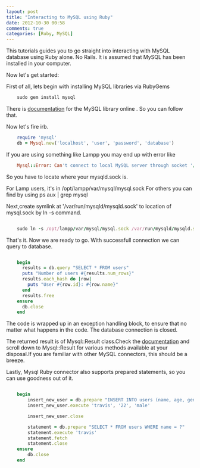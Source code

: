 ```yaml
---
layout: post
title: "Interacting to MySQL using Ruby"
date: 2012-10-30 00:58
comments: true
categories: [Ruby, MySQL]
---
```

This tutorials guides you to go straight into interacting with MySQL database using Ruby alone. No Rails.
It is assumed that MySQL has been installed in your computer.

Now let's get started:

First of all, lets begin with installing MySQL libraries via RubyGems

``` ruby
	sudo gem install mysql
```
There is [documentation](http://www.tmtm.org/en/mysql/ruby/) for the MySQL library online . So you can follow that.

Now let's fire irb.

``` ruby
	require 'mysql'
	db = Mysql.new('localhost', 'user', 'password', 'database')

```

<!-- more -->
If you are using something like Lampp you may end up with error like

``` ruby
	Mysql::Error: Can't connect to local MySQL server through socket '/var/run/mysqld/mysqld.sock' (2)
```
So you have to locate where your mysqld.sock is.

For Lamp users, it's in
/opt/lampp/var/mysql/mysql.sock
For others you can find by using
ps aux | grep mysql

Next,create symlink at '/var/run/mysqld/mysqld.sock' to location of mysql.sock by ln -s command.

``` ruby

	sudo ln -s /opt/lampp/var/mysql/mysql.sock /var/run/mysqld/mysqld.sock

```

That's it. Now we are ready to go.
With successfull connection we can query to database.

``` ruby

	begin
	  results = db.query "SELECT * FROM users"
	  puts "Number of users #{results.num_rows}"
	  results.each_hash do |row|
	    puts "User #{row.id}: #{row.name}"
	  end
	  results.free
	ensure
	  db.close
	end

```

The code is wrapped up in an exception handling block, to ensure that no matter what happens in the code. The database connection is closed.

The returned result is of Mysql::Result class.Check the [documentation](http://www.tmtm.org/en/mysql/ruby/) and scroll down to Mysql::Result for various methods available at your disposal.If you are familiar with other MySQL connectors, this should be a breeze.

Lastly, Mysql Ruby connector also supports prepared statements, so you can use goodness out of it.

``` ruby

	begin
		insert_new_user = db.prepare "INSERT INTO users (name, age, gender) VALUES (?, ? ,?)"
		insert_new_user.execute 'travis', '22', 'male'

		insert_new_user.close

		statement = db.prepare "SELECT * FROM users WHERE name = ?"
		statement.execute 'travis'
		statement.fetch
		statement.close
	ensure
		db.close
	end

```



